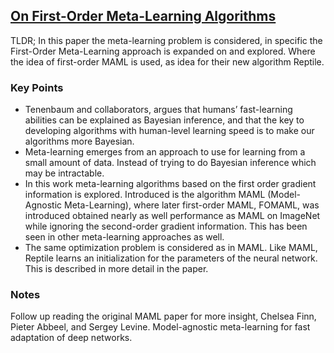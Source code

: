 ## [On First-Order Meta-Learning Algorithms](https://arxiv.org/abs/1803.029999)

TLDR; In this paper the meta-learning problem is considered, in specific the First-Order Meta-Learning approach is expanded on and explored. Where the idea of first-order MAML is used, as idea for their new algorithm Reptile. 

### Key Points
- Tenenbaum and collaborators, argues that humans’ fast-learning abilities can
be explained as Bayesian inference, and that the key to developing algorithms with human-level learning speed is to make our algorithms more Bayesian.
- Meta-learning emerges from an approach to use for learning from a small amount of data. Instead of trying to do Bayesian inference which may be intractable.
- In this work meta-learning algorithms based on the first order gradient information is explored. Introduced is the algorithm MAML (Model-Agnostic Meta-Learning), where later first-order MAML, FOMAML, was introduced obtained nearly as well performance as MAML on ImageNet while ignoring the second-order gradient information. This has been seen in other meta-learning approaches as well.
- The same optimization problem is considered as in MAML. Like MAML, Reptile learns an initialization for the parameters of the neural network. This is described in more detail in the paper.

### Notes
Follow up reading the original MAML paper for more insight, Chelsea Finn, Pieter Abbeel, and Sergey Levine. Model-agnostic meta-learning for fast adaptation of
deep networks.